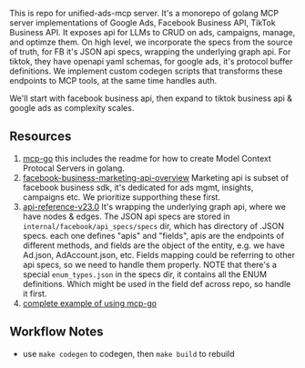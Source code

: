 This is repo for unified-ads-mcp server. It's a monorepo of golang MCP server implementations of Google Ads, Facebook Business API, TikTok Business API.
It exposes api for LLMs to CRUD on ads, campaigns, manage, and optimze them. On high level, we incorporate the specs from the source of truth, for FB it's JSON api specs, wrapping the underlying graph api. For tiktok, they have openapi yaml schemas, for google ads, it's protocol buffer definitions. We implement custom codegen scripts that transforms these endpoints to MCP tools, at the same time handles auth.

We'll start with facebook business api, then expand to tiktok business api & google ads as complexity scales.

## Resources
1. [mcp-go](https://raw.githubusercontent.com/mark3labs/mcp-go/refs/heads/main/README.md) this includes the readme for how to create Model Context Protocal Servers in golang.
2. [facebook-business-marketing-api-overview](https://developers.facebook.com/docs/marketing-apis/overview) Marketing api is subset of facebook business sdk, it's dedicated for ads mgmt, insights, campaigns etc. We prioritize supporthing these first.
3. [api-reference-v23.0](https://developers.facebook.com/docs/marketing-api/reference/v23.0) It's wrapping the underlying graph api, where we have nodes & edges. The JSON api specs are stored in `internal/facebook/api_specs/specs` dir, which has directory of .JSON specs. each one defines "apis" and "fields", apis are the endpoints of different methods, and fields are the object of the entity, e.g. we have Ad.json, AdAccount.json, etc. Fields mapping could be referring to other api specs, so we need to handle them properly. NOTE that there's a special `enum_types.json` in the specs dir, it contains all the ENUM definitions. Which might be used in the field def across repo, so handle it first.
4. [complete example of using mcp-go](https://raw.githubusercontent.com/mark3labs/mcp-go/refs/heads/main/examples/everything/main.go)



## Workflow Notes
- use `make codegen` to codegen, then `make build` to rebuild